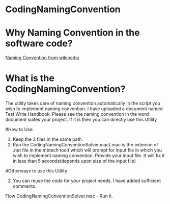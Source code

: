 # CodingNamingConvention

# Why Naming Convention in the software code?
[Naming Convention from wikipedia](https://en.wikipedia.org/wiki/Naming_convention_(programming))

# What is the CodingNamingConvention?
The utility takes care of naming convention automatically in the script you wish to implement naming convention. I have uploaded a document named Test Write Handbook. Please 
see the naming convention in the word document suites your project. If it is then you can directly use this Utility

#How to Use
1. Keep the 3 files in the same path.
2. Run the CodingNamingConventionSolver.mac(.mac is the extenion of .net file in the mbtech tool) which will prompt for input file in which you wish to implement naming convention.
Provide your input file. It will fix it in less than 5 seconds(depends upon size of the input file)

#Otherways to use this Utility
1. You can reuse the code for your project needs. I have added sufficient comments.

Flow
CodingNamingConventionSolver.mac - Run it.

